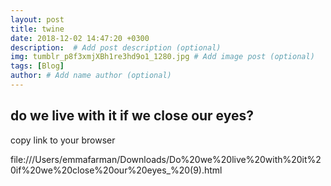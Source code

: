 ```yaml
---
layout: post
title: twine
date: 2018-12-02 14:47:20 +0300
description:  # Add post description (optional)
img: tumblr_p8f3xmjXBh1re3hd9o1_1280.jpg # Add image post (optional)
tags: [Blog]
author: # Add name author (optional)
---
```




## do we live with it if we close our eyes?

copy link to your browser

file:///Users/emmafarman/Downloads/Do%20we%20live%20with%20it%20if%20we%20close%20our%20eyes_%20(9).html
